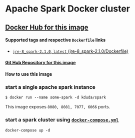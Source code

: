 # Apache Spark Docker cluster


## [Docker Hub for this image](https://hub.docker.com/r/kduda/spark/)

#### Supported tags and respective `Dockerfile` links
* [`jre-8_spark-2.1.0`, `latest`  (jre-8_spark-2.1.0/Dockerfile)](https://github.com/DudaKamil/docker-spark/blob/master/Dockerfile) 

#### [Git Hub Repository for this image](https://github.com/DudaKamil/docker-spark)

#### How to use this image
### start a single apache spark instance
`$ docker run --name some-spark -d kduda/spark`

This image exposes `8080, 8081, 7077, 6066` ports.

### start a spark cluster using [`docker-compose.yml`](https://github.com/DudaKamil/docker-spark/blob/master/docker-compose.yml)
`docker-compose up -d`